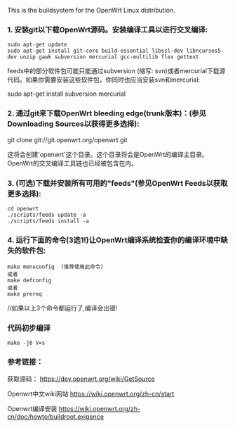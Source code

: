 This is the buildsystem for the OpenWrt Linux distribution.

### 1. 安装git以下载OpenWrt源码。安装编译工具以进行交叉编译:

    sudo apt-get update
    sudo apt-get install git-core build-essential libssl-dev libncurses5-dev unzip gawk subversion mercurial gcc-multilib flex gettext

feeds中的部分软件包可能只能通过subversion (缩写: svn)或者mercurial下载源代码。如果你需要安装这些软件包，你同时也应当安装svn和mercurial:

sudo apt-get install subversion mercurial



### 2. 通过git来下载OpenWrt bleeding edge(trunk版本)：(参见Downloading Sources以获得更多选择):

git clone git://git.openwrt.org/openwrt.git

这将会创建'openwrt'这个目录。这个目录将会是OpenWrt的编译主目录。
OpenWrt的交叉编译工具链也已经被包含在内。

### 3. (可选)下载并安装所有可用的"feeds"(参见OpenWrt Feeds以获取更多选择):

    cd openwrt
    ./scripts/feeds update -a
    ./scripts/feeds install -a

### 4. 运行下面的命令(3选1!)让OpenWrt编译系统检查你的编译环境中缺失的软件包:

    make menuconfig  (推荐使用此命令)
    或者
    make defconfig
    或者
    make prereq
//如果以上3个命令都运行了,编译会出错! 


### 代码初步编译
    make -j8 V=s 



 

### 参考链接：

获取源码：
https://dev.openwrt.org/wiki/GetSource

Openwrt中文wiki网站
https://wiki.openwrt.org/zh-cn/start

Openwrt编译安装
https://wiki.openwrt.org/zh-cn/doc/howto/buildroot.exigence



